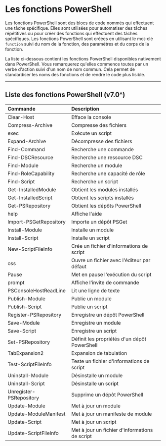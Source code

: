 # Les fonctions PowerShell

Les fonctions PowerShell sont des blocs de code nommés qui effectuent une tâche spécifique. Elles sont utilisées pour automatiser des tâches répétitives ou pour créer des fonctions qui effectuent des tâches spécifiques. Les fonctions PowerShell sont créées en utilisant le mot-clé `function` suivi du nom de la fonction, des paramètres et du corps de la fonction.

La liste ci-dessous contient les fonctions PowerShell disponibles nativement dans PowerShell. Vous remarquerez qu'elles commence toutes par un verbe d'action suivi d'un nom de nom commun. Cela permet de standardiser les noms des fonctions et de rendre le code plus lisible.

---

## Liste des fonctions PowerShell (v7.0^)

| Commande                | Description                                    |
| :---------------------- | :--------------------------------------------- |
| Clear-Host              | Efface la console                              |
| Compress-Archive        | Compresse des fichiers                         |
| exec                    | Exécute un script                              |
| Expand-Archive          | Décompresse des fichiers                       |
| Find-Command            | Recherche une commande                         |
| Find-DSCResource        | Recherche une ressource DSC                    |
| Find-Module             | Recherche un module                            |
| Find-RoleCapability     | Recherche une capacité de rôle                 |
| Find-Script             | Recherche un script                            |
| Get-InstalledModule     | Obtient les modules installés                  |
| Get-InstalledScript     | Obtient les scripts installés                  |
| Get-PSRepository        | Obtient les dépôts PowerShell                  |
| help                    | Affiche l'aide                                 |
| Import-PSGetRepository  | Importe un dépôt PSGet                         |
| Install-Module          | Installe un module                             |
| Install-Script          | Installe un script                             |
| New-ScriptFileInfo      | Crée un fichier d'informations de script       |
| oss                     | Ouvre un fichier avec l'éditeur par défaut     |
| Pause                   | Met en pause l'exécution du script             |
| prompt                  | Affiche l'invite de commande                   |
| PSConsoleHostReadLine   | Lit une ligne de texte                         |
| Publish-Module          | Publie un module                               |
| Publish-Script          | Publie un script                               |
| Register-PSRepository   | Enregistre un dépôt PowerShell                 |
| Save-Module             | Enregistre un module                           |
| Save-Script             | Enregistre un script                           |
| Set-PSRepository        | Définit les propriétés d'un dépôt PowerShell   |
| TabExpansion2           | Expansion de tabulation                        |
| Test-ScriptFileInfo     | Teste un fichier d'informations de script      |
| Uninstall-Module        | Désinstalle un module                          |
| Uninstall-Script        | Désinstalle un script                          |
| Unregister-PSRepository | Supprime un dépôt PowerShell                   |
| Update-Module           | Met à jour un module                           |
| Update-ModuleManifest   | Met à jour un manifeste de module              |
| Update-Script           | Met à jour un script                           |
| Update-ScriptFileInfo   | Met à jour un fichier d'informations de script |
